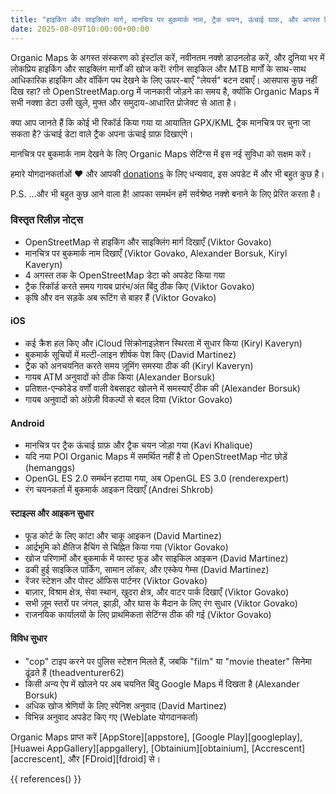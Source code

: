 ```yaml
---
title: "हाइकिंग और साइक्लिंग मार्ग, मानचित्र पर बुकमार्क नाम, ट्रैक चयन, ऊंचाई ग्राफ़, और अगस्त रिलीज़ में बहुत कुछ"
date: 2025-08-09T10:00:00+00:00
---
```


Organic Maps के अगस्त संस्करण को इंस्टॉल करें, नवीनतम नक्शे डाउनलोड करें, और दुनिया भर में लोकप्रिय हाइकिंग और साइक्लिंग मार्गों की खोज करें! रंगीन साइकिल और MTB मार्गों के साथ-साथ आधिकारिक हाइकिंग और वॉकिंग पथ देखने के लिए ऊपर-बाएँ "लेयर्स" बटन दबाएँ। आसपास कुछ नहीं दिख रहा? तो OpenStreetMap.org में जानकारी जोड़ने का समय है, क्योंकि Organic Maps में सभी नक्शा डेटा उसी खुले, मुफ्त और समुदाय-आधारित प्रोजेक्ट से आता है।

क्या आप जानते हैं कि कोई भी रिकॉर्ड किया गया या आयातित GPX/KML ट्रैक मानचित्र पर चुना जा सकता है? ऊंचाई डेटा वाले ट्रैक अपना ऊंचाई ग्राफ़ दिखाएंगे।

मानचित्र पर बुकमार्क नाम देखने के लिए Organic Maps सेटिंग्स में इस नई सुविधा को सक्षम करें।

हमारे योगदानकर्ताओं ❤️ और आपकी [donations](@/donate/index.hi.md) के लिए धन्यवाद, इस अपडेट में और भी बहुत कुछ है।

P.S. ...और भी बहुत कुछ आने वाला है! आपका समर्थन हमें सर्वश्रेष्ठ नक्शे बनाने के लिए प्रेरित करता है।

### विस्तृत रिलीज़ नोट्स

- OpenStreetMap से हाइकिंग और साइक्लिंग मार्ग दिखाएँ (Viktor Govako)
- मानचित्र पर बुकमार्क नाम दिखाएँ (Viktor Govako, Alexander Borsuk, Kiryl Kaveryn)
- 4 अगस्त तक के OpenStreetMap डेटा को अपडेट किया गया
- ट्रैक रिकॉर्ड करते समय गायब प्रारंभ/अंत बिंदु ठीक किए (Viktor Govako)
- कृषि और वन सड़कें अब रूटिंग से बाहर हैं (Viktor Govako)

#### iOS
- कई क्रैश हल किए और iCloud सिंक्रोनाइज़ेशन स्थिरता में सुधार किया (Kiryl Kaveryn)
- बुकमार्क सूचियों में मल्टी-लाइन शीर्षक पेश किए (David Martinez)
- ट्रैक को अनचयनित करते समय ज़ूमिंग समस्या ठीक की (Kiryl Kaveryn)
- गायब ATM अनुवादों को ठीक किया (Alexander Borsuk)
- प्रतिशत-एन्कोडेड वर्णों वाली वेबसाइट खोलने में समस्याएँ ठीक की (Alexander Borsuk)
- गायब अनुवादों को अंग्रेज़ी विकल्पों से बदल दिया (Viktor Govako)

#### Android
- मानचित्र पर ट्रैक ऊंचाई ग्राफ़ और ट्रैक चयन जोड़ा गया (Kavi Khalique)
- यदि नया POI Organic Maps में समर्थित नहीं है तो OpenStreetMap नोट छोड़ें (hemanggs)
- OpenGL ES 2.0 समर्थन हटाया गया, अब OpenGL ES 3.0 (renderexpert)
- रंग चयनकर्ता में बुकमार्क आइकन दिखाएँ (Andrei Shkrob)

#### स्टाइल्स और आइकन सुधार
- फूड कोर्ट के लिए कांटा और चाकू आइकन (David Martinez)
- आर्द्रभूमि को क्षैतिज हैचिंग से चिह्नित किया गया (Viktor Govako)
- खोज परिणामों और बुकमार्क में फास्ट फूड और साइकिल आइकन (David Martinez)
- ढकी हुई साइकिल पार्किंग, सामान लॉकर, और एस्केप गेम्स (David Martinez)
- रेंजर स्टेशन और पोस्ट ऑफिस पार्टनर (Viktor Govako)
- बाज़ार, विश्राम क्षेत्र, सेवा स्थान, खुदरा क्षेत्र, और वाटर पार्क दिखाएँ (Viktor Govako)
- सभी ज़ूम स्तरों पर जंगल, झाड़ी, और घास के मैदान के लिए रंग सुधार (Viktor Govako)
- राजनयिक कार्यालयों के लिए प्राथमिकता सेटिंग्स ठीक की गई (Viktor Govako)

#### विविध सुधार
- "cop" टाइप करने पर पुलिस स्टेशन मिलते हैं, जबकि "film" या "movie theater" सिनेमा ढूंढते हैं (theadventurer62)
- किसी अन्य ऐप में खोलने पर अब चयनित बिंदु Google Maps में दिखता है (Alexander Borsuk)
- अधिक खोज श्रेणियों के लिए स्पेनिश अनुवाद (David Martinez)
- विभिन्न अनुवाद अपडेट किए गए (Weblate योगदानकर्ता)

Organic Maps प्राप्त करें [AppStore][appstore], [Google Play][googleplay], [Huawei AppGallery][appgallery], [Obtainium][obtainium], [Accrescent][accrescent], और [FDroid][fdroid] से।

{{ references() }}
